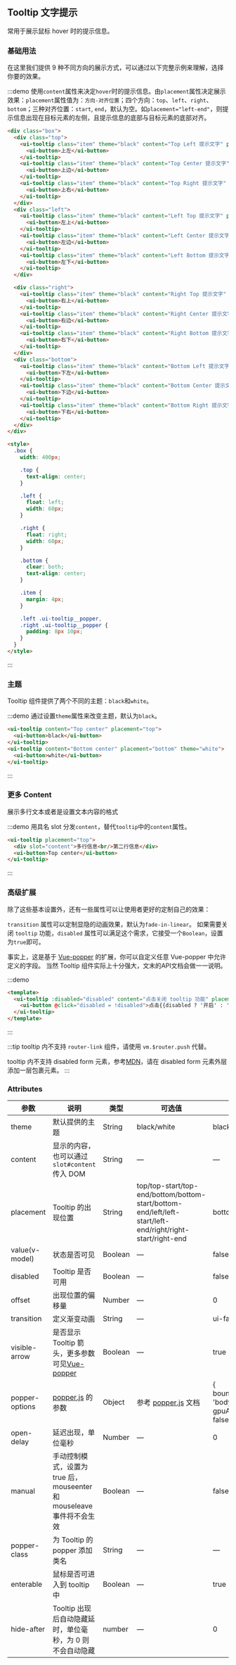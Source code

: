 <script>
  export default {
    data() {
      return {
        disabled: false
      };
    }
  };
</script>
<style lang="less">
  .demo-tooltip {
    .ui-tooltip + .ui-tooltip {
      margin-left: 15px;
    }
    .box {
      width: 400px;

      .top {
        text-align: center;
      }

      .left {
        float: left;
        width: 60px;
      }

      .right {
        float: right;
        width: 60px;
      }

      .bottom {
        clear: both;
        text-align: center;
      }

      .item {
        margin: 4px;
      }

      .left .ui-tooltip__popper,
      .right .ui-tooltip__popper {
        padding: 8px 10px;
      }
      .ui-tooltip {
        margin-left: 0;
      }
    }
  }
</style>

## Tooltip 文字提示

常用于展示鼠标 hover 时的提示信息。

### 基础用法

在这里我们提供 9 种不同方向的展示方式，可以通过以下完整示例来理解，选择你要的效果。

:::demo 使用`content`属性来决定`hover`时的提示信息。由`placement`属性决定展示效果：`placement`属性值为：`方向-对齐位置`；四个方向：`top`、`left`、`right`、`bottom`；三种对齐位置：`start`, `end`，默认为空。如`placement="left-end"`，则提示信息出现在目标元素的左侧，且提示信息的底部与目标元素的底部对齐。

```html
<div class="box">
  <div class="top">
    <ui-tooltip class="item" theme="black" content="Top Left 提示文字" placement="top-start">
      <ui-button>上左</ui-button>
    </ui-tooltip>
    <ui-tooltip class="item" theme="black" content="Top Center 提示文字" placement="top">
      <ui-button>上边</ui-button>
    </ui-tooltip>
    <ui-tooltip class="item" theme="black" content="Top Right 提示文字" placement="top-end">
      <ui-button>上右</ui-button>
    </ui-tooltip>
  </div>
  <div class="left">
    <ui-tooltip class="item" theme="black" content="Left Top 提示文字" placement="left-start">
      <ui-button>左上</ui-button>
    </ui-tooltip>
    <ui-tooltip class="item" theme="black" content="Left Center 提示文字" placement="left">
      <ui-button>左边</ui-button>
    </ui-tooltip>
    <ui-tooltip class="item" theme="black" content="Left Bottom 提示文字" placement="left-end">
      <ui-button>左下</ui-button>
    </ui-tooltip>
  </div>

  <div class="right">
    <ui-tooltip class="item" theme="black" content="Right Top 提示文字" placement="right-start">
      <ui-button>右上</ui-button>
    </ui-tooltip>
    <ui-tooltip class="item" theme="black" content="Right Center 提示文字" placement="right">
      <ui-button>右边</ui-button>
    </ui-tooltip>
    <ui-tooltip class="item" theme="black" content="Right Bottom 提示文字" placement="right-end">
      <ui-button>右下</ui-button>
    </ui-tooltip>
  </div>
  <div class="bottom">
    <ui-tooltip class="item" theme="black" content="Bottom Left 提示文字" placement="bottom-start">
      <ui-button>下左</ui-button>
    </ui-tooltip>
    <ui-tooltip class="item" theme="black" content="Bottom Center 提示文字" placement="bottom">
      <ui-button>下边</ui-button>
    </ui-tooltip>
    <ui-tooltip class="item" theme="black" content="Bottom Right 提示文字" placement="bottom-end">
      <ui-button>下右</ui-button>
    </ui-tooltip>
  </div>
</div>

<style>
  .box {
    width: 400px;

    .top {
      text-align: center;
    }

    .left {
      float: left;
      width: 60px;
    }

    .right {
      float: right;
      width: 60px;
    }

    .bottom {
      clear: both;
      text-align: center;
    }

    .item {
      margin: 4px;
    }

    .left .ui-tooltip__popper,
    .right .ui-tooltip__popper {
      padding: 8px 10px;
    }
  }
</style>
```
:::

### 主题

Tooltip 组件提供了两个不同的主题：`black`和`white`。


:::demo 通过设置`theme`属性来改变主题，默认为`black`。
```html
<ui-tooltip content="Top center" placement="top">
  <ui-button>black</ui-button>
</ui-tooltip>
<ui-tooltip content="Bottom center" placement="bottom" theme="white">
  <ui-button>white</ui-button>
</ui-tooltip>
```
:::

### 更多 Content

展示多行文本或者是设置文本内容的格式

:::demo 用具名 slot 分发`content`，替代`tooltip`中的`content`属性。
```html
<ui-tooltip placement="top">
  <div slot="content">多行信息<br/>第二行信息</div>
  <ui-button>Top center</ui-button>
</ui-tooltip>
```
:::

### 高级扩展

除了这些基本设置外，还有一些属性可以让使用者更好的定制自己的效果：

`transition` 属性可以定制显隐的动画效果，默认为`fade-in-linear`。
如果需要关闭 `tooltip` 功能，`disabled` 属性可以满足这个需求，它接受一个`Boolean`，设置为`true`即可。

事实上，这是基于 [Vue-popper](https://github.com/element-component/vue-popper) 的扩展，你可以自定义任意 Vue-popper 中允许定义的字段。
当然 Tooltip 组件实际上十分强大，文末的API文档会做一一说明。

:::demo
```html
<template>
  <ui-tooltip :disabled="disabled" content="点击关闭 tooltip 功能" placement="bottom" theme="white">
    <ui-button @click="disabled = !disabled">点击{{disabled ? '开启' : '关闭'}} tooltip 功能</ui-button>
  </ui-tooltip>
</template>
```
:::

:::tip
tooltip 内不支持 `router-link` 组件，请使用 `vm.$router.push` 代替。

tooltip 内不支持 disabled form 元素，参考[MDN](https://developer.mozilla.org/en-US/docs/Web/Events/mouseenter)，请在 disabled form 元素外层添加一层包裹元素。
:::

### Attributes
| 参数               | 说明                                                     | 类型              | 可选值      | 默认值 |
|--------------------|----------------------------------------------------------|-------------------|-------------|--------|
|  theme        |  默认提供的主题  | String            | black/white | black  |
|  content        |  显示的内容，也可以通过 `slot#content` 传入 DOM  | String            | — | — |
|  placement        |  Tooltip 的出现位置  | String           |  top/top-start/top-end/bottom/bottom-start/bottom-end/left/left-start/left-end/right/right-start/right-end |  bottom |
|  value(v-model) |  状态是否可见  | Boolean           | — |  false |
|  disabled       |  Tooltip 是否可用  | Boolean           | — |  false |
|  offset        |  出现位置的偏移量  | Number           | — |  0 |
|  transition     |  定义渐变动画      | String             | — | ui-fade-in-linear |
|  visible-arrow   |  是否显示 Tooltip 箭头，更多参数可见[Vue-popper](https://github.com/element-component/vue-popper) | Boolean | — | true |
|  popper-options        | [popper.js](https://popper.js.org/documentation.html) 的参数 | Object            | 参考 [popper.js](https://popper.js.org/documentation.html) 文档 | { boundariesElement: 'body', gpuAcceleration: false } |
| open-delay | 延迟出现，单位毫秒 | Number | — | 0 |
| manual | 手动控制模式，设置为 true 后，mouseenter 和 mouseleave 事件将不会生效 | Boolean | — | false |
| popper-class | 为 Tooltip 的 popper 添加类名 | String | — | — |
| enterable | 鼠标是否可进入到 tooltip 中 | Boolean | — | true |
| hide-after | Tooltip 出现后自动隐藏延时，单位毫秒，为 0 则不会自动隐藏 | number | — | 0 |
